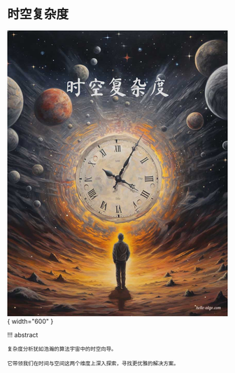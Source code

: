 # 时空复杂度

<div class="center-table" markdown>

![时空复杂度](../assets/covers/chapter_complexity_analysis.jpg){ width="600" }

</div>

!!! abstract

    复杂度分析犹如浩瀚的算法宇宙中的时空向导。
    
    它带领我们在时间与空间这两个维度上深入探索，寻找更优雅的解决方案。
